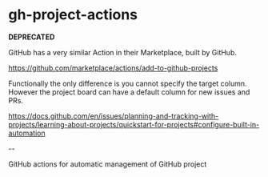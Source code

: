 # gh-project-actions

**DEPRECATED**

GitHub has a very similar Action in their Marketplace, built by GitHub. 

<https://github.com/marketplace/actions/add-to-github-projects>

Functionally the only difference is you cannot specify the target column.
However the project board can have a default column for new issues and PRs.

<https://docs.github.com/en/issues/planning-and-tracking-with-projects/learning-about-projects/quickstart-for-projects#configure-built-in-automation>

--

GitHub actions for automatic management of GitHub project
